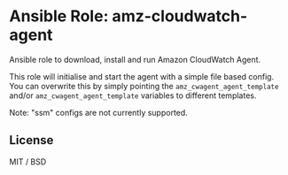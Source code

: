 # Ansible Role: amz-cloudwatch-agent

Ansible role to download, install and run Amazon CloudWatch Agent.

This role will initialise and start the agent with a simple file based config. You can overwrite this
by simply pointing the `amz_cwagent_agent_template` and/or `amz_cwagent_agent_template` variables
to different templates.

Note: "ssm" configs are not currently supported.

## License

MIT / BSD
